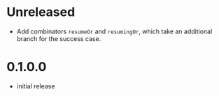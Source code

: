 # Unreleased
* Add combinators `resumeOr` and `resumingOr`, which take an additional branch for the success case.

# 0.1.0.0
* initial release
